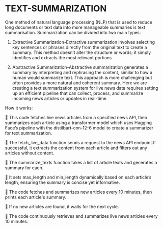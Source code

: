 # TEXT-SUMMARIZATION
One method of natural language processing (NLP) that is used to reduce long documents or text data into more manageable summaries is text summarisation.
Summarization can be divided into two main types:
1. Extractive Summarization-Extractive summarization involves selecting key sentences or phrases directly from the original text to create a summary. This method doesn’t alter the structure or words; it simply identifies and extracts the most relevant portions
  
2. Abstractive Summarization-Abstractive summarization generates a summary by interpreting and rephrasing the content, similar to how a human would summarize text. This approach is more challenging but often provides a more natural and coherent summary.
Here we are creating a text summarization system for live news data requires setting up an efficient pipeline that can collect, process, and summarize incoming news articles or updates in real-time.

How it works:

	This code fetches live news articles from a specified news API, then summarizes each article using a transformer model which uses Hugging Face’s pipeline with the distilbart-cnn-12-6 model to create a summarizer for text summarization.

	The fetch_live_data function sends a request to the news API endpoint.If successful, it extracts the content from each article and filters out any articles without content.

	The summarize_texts function takes a list of article texts and generates a summary for each.

	It sets max_length and min_length dynamically based on each article’s length, ensuring the summary is concise yet informative.

	The code fetches and summarizes new articles every 10 minutes, then prints each article's summary.

	If no new articles are found, it waits for the next cycle.

	The code continuously retrieves and summarizes live news articles every 10 minutes. 

